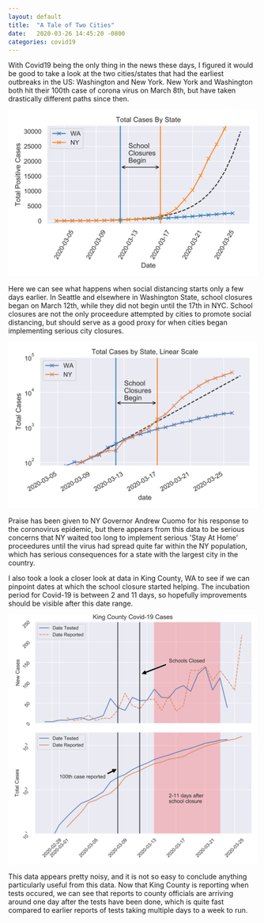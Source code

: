 ```yaml
---
layout: default
title:  "A Tale of Two Cities"
date:   2020-03-26 14:45:20 -0800
categories: covid19
---
```


With Covid19 being the only thing in the news these days, I figured it would be good to take a look at the two cities/states that had the earliest outbreaks in the US: Washington and New York. New York and Washington both hit their 100th case of corona virus on March 8th, but have taken drastically different paths since then.

![states linear](/assets/covid19/total_cases_state_linear.svg)

Here we can see what happens when social distancing starts only a few days earlier. In Seattle and elsewhere in Washington State, school closures began on March 12th, while they did not begin until the 17th in NYC. School closures are not the only proceedure attempted by cities to promote social distancing, but should serve as a good proxy for when cities began implementing serious city closures.

![states log](/assets/covid19/total_cases_state_log.svg)

Praise has been given to NY Governor Andrew Cuomo for his response to the coronovirus epidemic, but there appears from this data to be serious concerns that NY waited too long to implement serious 'Stay At Home' proceedures until the virus had spread quite far within the NY population, which has serious consequences for a state with the largest city in the country.

I also took a look a closer look at data in King County, WA to see if we can pinpoint dates at which the school closure started helping. The incubation period for Covid-19 is between 2 and 11 days, so hopefully improvements should be visible after this date range.


![king county](/assets/covid19/king_county.svg)

This data appears pretty noisy, and it is not so easy to conclude anything particularly useful from this data. Now that King County is reporting when tests occured, we can see that reports to county officials are arriving around one day after the tests have been done, which is quite fast compared to earlier reports of tests taking multiple days to a week to run.